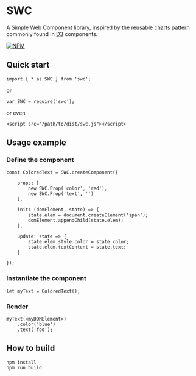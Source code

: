 # SWC

A Simple Web Component library, inspired by the [reusable charts pattern](https://bost.ocks.org/mike/chart/) commonly found in [D3](https://d3js.org/) components.

[![NPM](https://nodei.co/npm/swc.png?compact=true)](https://nodei.co/npm/swc/)

## Quick start

```
import { * as SWC } from 'swc';
```
or
```
var SWC = require('swc');
```
or even
```
<script src="/path/to/dist/swc.js"></script>
```

## Usage example

### Define the component
```
const ColoredText = SWC.createComponent({
    
    props: [
        new SWC.Prop('color', 'red'),
        new SWC.Prop('text', '')
    ],
    
    init: (domElement, state) => {
        state.elem = document.createElement('span');
        domElement.appendChild(state.elem);
    },
    
    update: state => {
        state.elem.style.color = state.color;
        state.elem.textContent = state.text;
    }

});
```

### Instantiate the component

```
let myText = ColoredText();
```

### Render

```
myText(<myDOMElement>)
    .color('blue')
    .text('foo');
```

## How to build

```
npm install
npm run build
```
